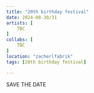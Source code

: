```yaml
---
title: "20th birthday festival"
date: 2024-08-30/31
artists: [
	TBC
]
collabs: [
	TBC
]
location: "zacherlfabrik"
tags: [20th birthday festival]

---
```

SAVE THE DATE
